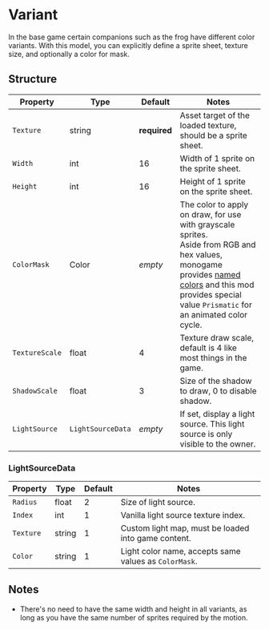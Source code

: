 # Variant

In the base game certain companions such as the frog have different color variants. With this model, you can explicitly define a sprite sheet, texture size, and optionally a color for mask.

## Structure

| Property | Type | Default | Notes |
| -------- | ---- | ------- | ----- |
| `Texture` | string | **required** | Asset target of the loaded texture, should be a sprite sheet. |
| `Width` | int | 16 | Width of 1 sprite on the sprite sheet. |
| `Height` | int | 16 | Height of 1 sprite on the sprite sheet. |
| `ColorMask` | Color | _empty_ | The color to apply on draw, for use with grayscale sprites.<br>Aside from RGB and hex values, monogame provides [named colors](https://docs.monogame.net/api/Microsoft.Xna.Framework.Color.html) and this mod provides special value `Prismatic` for an animated color cycle. |
| `TextureScale` | float | 4 | Texture draw scale, default is 4 like most things in the game. |
| `ShadowScale` | float | 3 | Size of the shadow to draw, 0 to disable shadow. |
| `LightSource` | `LightSourceData` | _empty_ | If set, display a light source. This light source is only visible to the owner. |

### LightSourceData

| Property | Type | Default | Notes |
| -------- | ---- | ------- | ----- |
| `Radius` | float | 2 | Size of light source. |
| `Index` | int | 1 | Vanilla light source texture index. |
| `Texture` | string | 1 | Custom light map, must be loaded into game content. |
| `Color` | string | 1 | Light color name, accepts same values as `ColorMask`. |

## Notes

- There's no need to have the same width and height in all variants, as long as you have the same number of sprites required by the motion.
